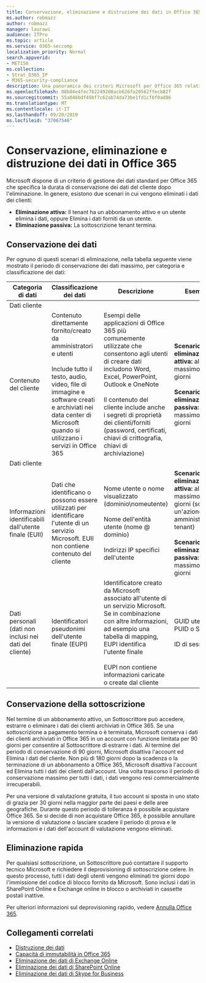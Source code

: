```yaml
---
title: Conservazione, eliminazione e distruzione dei dati in Office 365
ms.author: robmazz
author: robmazz
manager: laurawi
audience: ITPro
ms.topic: article
ms.service: O365-seccomp
localization_priority: Normal
search.appverid:
- MET150
ms.collection:
- Strat_O365_IP
- M365-security-compliance
description: Una panoramica dei criteri Microsoft per Office 365 relativa a conservazione, eliminazione e distruzione dei dati.
ms.openlocfilehash: 08b04e4fec762249208acb626fa20562ffecb82f
ms.sourcegitcommit: 55a046bdf49bf7c62ab74da73be1fd1cf6f0ad86
ms.translationtype: MT
ms.contentlocale: it-IT
ms.lasthandoff: 09/20/2019
ms.locfileid: "37067546"
---
```

# <a name="data-retention-deletion-and-destruction-in-office-365"></a>Conservazione, eliminazione e distruzione dei dati in Office 365

Microsoft dispone di un criterio di gestione dei dati standard per Office 365 che specifica la durata di conservazione dei dati del cliente dopo l'eliminazione. In genere, esistono due scenari in cui vengono eliminati i dati dei clienti:

- **Eliminazione attiva:** Il tenant ha un abbonamento attivo e un utente elimina i dati, oppure Elimina i dati forniti da un utente.
- **Eliminazione passiva:** La sottoscrizione tenant termina.

## <a name="data-retention"></a>Conservazione dei dati

Per ognuno di questi scenari di eliminazione, nella tabella seguente viene mostrato il periodo di conservazione dei dati massimo, per categoria e classificazione dei dati:

| Categoria di dati | Classificazione dei dati | Descrizione | Esempi | Periodo di conservazione |
|-----------------|-----------------|-----------------|----------------------------------|-------------------------------|
| Dati cliente
 | Contenuto del cliente| Contenuto direttamente fornito/creato da amministratori e utenti <br><br> Include tutto il testo, audio, video, file di immagine e software creati e archiviati nei data center di Microsoft quando si utilizzano i servizi in Office 365 | Esempi delle applicazioni di Office 365 più comunemente utilizzate che consentono agli utenti di creare dati includono Word, Excel, PowerPoint, Outlook e OneNote <br><br> Il contenuto del cliente include anche i segreti di proprietà dei clienti/forniti (password, certificati, chiavi di crittografia, chiavi di archiviazione) | **Scenario di eliminazione attiva:** al massimo 30 giorni <br><br> **Scenario di eliminazione passiva:** al massimo 180 giorni |
| Dati cliente
 | Informazioni identificabili dall'utente finale (EUII) | Dati che identificano o possono essere utilizzati per identificare l'utente di un servizio Microsoft. EUII non contiene contenuto del cliente | Nome utente o nome visualizzato (dominio\nomeutente) <br><br> Nome dell'entità utente (nome @ dominio) <br><br>  Indirizzi IP specifici dell'utente | **Scenario di eliminazione attiva:** al massimo 180 giorni (solo un'azione di amministratore tenant) <br><br> **Scenario di eliminazione passiva:** al massimo 180 giorni |
| Dati personali <br> (dati non inclusi nei dati del cliente) | Identificatori pseudonimi dell'utente finale (EUPI) | Identificatore creato da Microsoft associato all'utente di un servizio Microsoft. Se in combinazione con altre informazioni, ad esempio una tabella di mapping, EUPI identifica l'utente finale <br><br> EUPI non contiene informazioni caricate o create dal cliente | GUID utente, PUID o SID <br><br> ID di sessione | **Scenario di eliminazione attiva:** al massimo 30 giorni <br><br> **Scenario di eliminazione passiva:** al massimo 180 giorni |

## <a name="subscription-retention"></a>Conservazione della sottoscrizione

Nel termine di un abbonamento attivo, un Sottoscrittore può accedere, estrarre o eliminare i dati dei clienti archiviati in Office 365. Se una sottoscrizione a pagamento termina o è terminata, Microsoft conserva i dati dei clienti archiviati in Office 365 in un account con funzione limitata per 90 giorni per consentire al Sottoscrittore di estrarre i dati. Al termine del periodo di conservazione di 90 giorni, Microsoft disattiva l'account ed Elimina i dati del cliente. Non più di 180 giorni dopo la scadenza o la terminazione di un abbonamento a Office 365, Microsoft disattiva l'account ed Elimina tutti i dati dei clienti dall'account. Una volta trascorso il periodo di conservazione massimo per tutti i dati, i dati vengono resi commercialmente irrecuperabili.

Per una versione di valutazione gratuita, il tuo account si sposta in uno stato di grazia per 30 giorni nella maggior parte dei paesi e delle aree geografiche. Durante questo periodo di tolleranza è possibile acquistare Office 365. Se si decide di non acquistare Office 365, è possibile annullare la versione di valutazione o lasciare scadere il periodo di prova e le informazioni e i dati dell'account di valutazione vengono eliminati.

## <a name="expedited-deletion"></a>Eliminazione rapida

Per qualsiasi sottoscrizione, un Sottoscrittore può contattare il supporto tecnico Microsoft e richiedere il deprovisioning di sottoscrizione celere. In questo processo, tutti i dati degli utenti vengono eliminati tre giorni dopo l'immissione del codice di blocco fornito da Microsoft. Sono inclusi i dati in SharePoint Online e Exchange online in blocco o archiviati in cassette postali inattive.

Per ulteriori informazioni sul deprovisioning rapido, vedere [Annulla Office 365](https://support.office.com/article/Cancel-Office-365-for-business-b1bc0bef-4608-4601-813a-cdd9f746709a).

## <a name="related-links"></a>Collegamenti correlati
- [Distruzione dei dati](office-365-data-destruction.md)
- [Capacità di immutabilità in Office 365](office-365-data-immutability.md)
- [Eliminazione dei dati di Exchange Online](office-365-exchange-online-data-deletion.md)
- [Eliminazione dei dati di SharePoint Online](office-365-sharepoint-online-data-deletion.md)
- [Eliminazione dei dati di Skype for Business](office-365-skype-data-deletion.md)